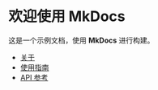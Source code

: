 # 欢迎使用 MkDocs  
这是一个示例文档，使用 **MkDocs** 进行构建。  





- [关于](about.md)  
- [使用指南](guide.md)  
- [API 参考](api.md) 